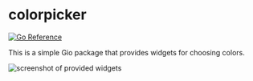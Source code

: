# colorpicker

[![Go Reference](https://pkg.go.dev/badge/gioui.org/x/colorpicker.svg)](https://pkg.go.dev/gioui.org/x/colorpicker)

This is a simple Gio package that provides widgets for choosing colors.

![screenshot of provided widgets](https://git.sr.ht/~whereswaldon/gio-x/blob/main/colorpicker/img/screenshot.jpg)
